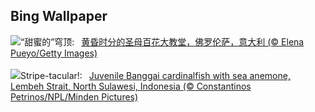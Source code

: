 ## Bing Wallpaper
![](https://www.bing.com/th?id=OHR.FlorenceDuomo_ZH-CN7379412586_UHD.jpg&w=1000)“甜蜜的”穹顶:&nbsp;&ensp;[黄昏时分的圣母百花大教堂，佛罗伦萨，意大利 (© Elena Pueyo/Getty Images)](https://www.bing.com/th?id=OHR.FlorenceDuomo_ZH-CN7379412586_UHD.jpg)
<br><br/>
![](https://www.bing.com/th?id=OHR.CardinalfishAnemone_EN-US1278259894_UHD.jpg&w=1000)Stripe-tacular!:&nbsp;&ensp;[Juvenile Banggai cardinalfish with sea anemone, Lembeh Strait, North Sulawesi, Indonesia (© Constantinos Petrinos/NPL/Minden Pictures)](https://www.bing.com/th?id=OHR.CardinalfishAnemone_EN-US1278259894_UHD.jpg)
<br><br/>
